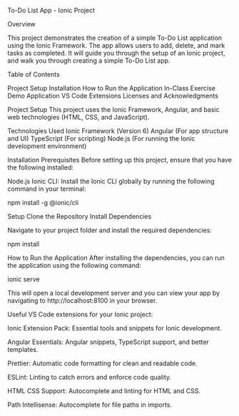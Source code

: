 To-Do List App - Ionic Project

Overview

This project demonstrates the creation of a simple To-Do List application using the Ionic Framework. The app allows users to add, delete, and mark tasks as completed. It will guide you through the setup of an Ionic project, and walk you through creating a simple To-Do List app.

Table of Contents

Project Setup
Installation
How to Run the Application
In-Class Exercise
Demo Application
VS Code Extensions
Licenses and Acknowledgments

Project Setup
This project uses the Ionic Framework, Angular, and basic web technologies (HTML, CSS, and JavaScript).

Technologies Used
Ionic Framework (Version 6)
Angular (For app structure and UI)
TypeScript (For scripting)
Node.js (For running the Ionic development environment)

Installation
Prerequisites
Before setting up this project, ensure that you have the following installed:

Node.js
Ionic CLI: Install the Ionic CLI globally by running the following command in your terminal:

npm install -g @ionic/cli

Setup
Clone the Repository
Install Dependencies

Navigate to your project folder and install the required dependencies:

npm install


How to Run the Application
After installing the dependencies, you can run the application using the following command:

ionic serve

This will open a local development server and you can view your app by navigating to http://localhost:8100 in your browser.


Useful VS Code extensions for your Ionic project:

Ionic Extension Pack: 
Essential tools and snippets for Ionic development.

Angular Essentials: 
Angular snippets, TypeScript support, and better templates.

Prettier: 
Automatic code formatting for clean and readable code.

ESLint: 
Linting to catch errors and enforce code quality.

HTML CSS Support: 
Autocomplete and linting for HTML and CSS.

Path Intellisense: 
Autocomplete for file paths in imports.

